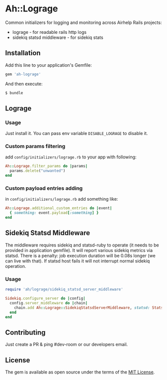 # Ah::Lograge
Common initializers for logging and monitoring across Airhelp Rails projects:
* lograge - for readable rails http logs
* sidekiq statsd middleware - for sidekiq stats

## Installation
Add this line to your application's Gemfile:

```ruby
gem 'ah-lograge'
```

And then execute:
```bash
$ bundle
```

## Lograge

### Usage
Just install it. You can pass env variable `DISABLE_LOGRAGE` to disable it.

### Custom params filtering
add `config/initializers/lograge.rb` to your app with following:
```ruby
Ah::Lograge.filter_params do |params|
  params.delete("unwanted")
end
```

### Custom payload entries adding

in `config/initializers/lograge.rb` add something like:

```ruby
Ah::Lograge.additional_custom_entries do |event|
  { something: event.payload[:something] }
end
```

## Sidekiq Statsd Middleware
The middleware requires sidekiq and statsd-ruby to operate (it needs to be provided in application gemfile).
It will report various sidekiq metrics via statsd. There is a penalty: job execution duration will be 0.08s longer (we can live with that).
If statsd host fails it will not interrupt normal sidekiq operation.

### Usage

```ruby
require 'ah/lograge/sidekiq_statsd_server_middleware'

Sidekiq.configure_server do |config|
  config.server_middleware do |chain|
    chain.add Ah::Lograge::SidekiqStatsdServerMiddleware, statsd: Statsd.new(Settings.statsd_host)
  end
end
```


## Contributing
Just create a PR & ping #dev-room or our developers email.

## License
The gem is available as open source under the terms of the [MIT License](http://opensource.org/licenses/MIT).
